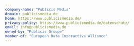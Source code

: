```yaml
---
company-name: "Publicis Media"
domain: publicismedia.de
home: https://www.publicismedia.de/
privacy-policy: https://www.publicismedia.de/datenschutz/
email: info@publicismedia.de
owned-by: "Publicis Groupe"
member-of: "European Data Interactive Alliance"
---
```




